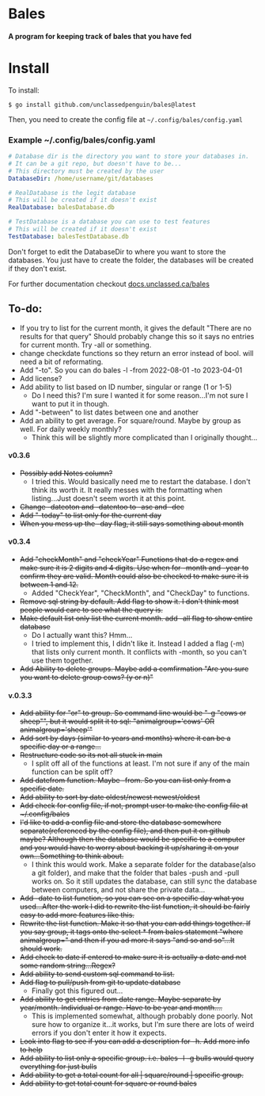 # Bales
#### A program for keeping track of bales that you have fed

# Install

To install:

```shell
$ go install github.com/unclassedpenguin/bales@latest
```

Then, you need to create the config file at `~/.config/bales/config.yaml`

### Example ~/.config/bales/config.yaml

```yaml
# Database dir is the directory you want to store your databases in.
# It can be a git repo, but doesn't have to be...
# This directory must be created by the user
DatabaseDir: /home/username/git/databases

# RealDatabase is the legit database
# This will be created if it doesn't exist
RealDatabase: balesDatabase.db

# TestDatabase is a database you can use to test features
# This will be created if it doesn't exist
TestDatabase: balesTestDatabase.db

```

Don't forget to edit the DatabaseDir to where you want to store the databases. You just have to create the folder, the databases will be created if they don't exist.

For further documentation checkout [docs.unclassed.ca/bales](https://docs.unclassed.ca/bales)


## To-do:
  
  - If you try to list for the current month, it gives the default "There are no results for that query"
    Should probably change this so it says no entries for current month. Try -all or something.
  - change checkdate functions so they return an error instead of bool. will need a bit of reformating. 
  - Add "-to". So you can do bales -l -from 2022-08-01 -to 2023-04-01
  - Add license?
  - Add ability to list based on ID number, singular or range (1 or 1-5)
    - Do I need this? I'm sure I wanted it for some reason...I'm not sure I want to put it in though. 
  - Add "-between" to list dates between one and another
  - Add an ability to get average. For square/round. Maybe by group as well. For daily weekly monthly?
    - Think this will be slightly more complicated than I originally thought...  

#### v0.3.6

  - ~~Possibly add Notes column?~~
    - I tried this. Would basically need me to restart the database. I don't think its worth it. It really messes with the formatting when listing...Just doesn't seem worth it at this point.
  - ~~Change -dateoton and -datentoo to -asc and -dec~~
  - ~~Add "-today" to list only for the current day~~
  - ~~When you mess up the -day flag, it still says something about month~~

#### v0.3.4

  - ~~Add "checkMonth" and "checkYear" Functions that do a regex and make sure it is 2 digits and 4 digits. Use when for -month and -year to confirm they are valid. Month could also be checked to make sure it is between 1 and 12.~~
    - Added "CheckYear", "CheckMonth", and "CheckDay" to functions.
  - ~~Remove sql string by default. Add flag to show it. I don't think most people would care to see what the query is.~~
  - ~~Make default list only list the current month. add -all flag to show entire database~~
    - Do I actually want this? Hmm...
    - I tried to implement this, I didn't like it. Instead I added a flag (-m) that lists only current month. It conflicts with -month, so you can't use them together. 
  - ~~Add Ability to delete groups. Maybe add a comfirmation "Are you sure you want to delete group cows? (y or n)"~~  

#### v.0.3.3  

  - ~~Add ability for "or" to group. So command line would be "-g "cows or sheep"", but it would split it to sql: "animalgroup='cows' OR animalgroup='sheep'"~~
  - ~~Add sort by days (similar to years and months) where it can be a specific day or a range...~~
  - ~~Restructure code so its not all stuck in main~~
    - I split off all of the functions at least. I'm not sure if any of the main function can be split off? 
  - ~~Add datefrom function. Maybe -from. So you can list only from a specific date.~~
  - ~~Add ability to sort by date oldest/newest newest/oldest~~
  - ~~Add check for config file, if not, prompt user to make the config file at \~/.config/bales~~
  - ~~I'd like to add a config file and store the database somewhere separate(referenced by the config file), and then put it on github maybe? Although then the database would be specific to a computer and you would have to worry about backing it up/sharing it on your own...Something to think about.~~
    - I think this would work. Make a separate folder for the database(also a git folder), and make that the folder that bales -push and -pull works on. So it still updates the database, can still sync the database between computers, and not share the private data...
  - ~~Add -date to list function, so you can see on a specific day what you used...After the work I did to rewrite the list function, it should be fairly easy to add more features like this.~~
  - ~~Rewrite the list function. Make it so that you can add things together. If you say group, it tags onto the select * from bales statement "where animalgroup=" and then if you ad more it says "and so and so"...It should work.~~
  - ~~Add check to date if entered to make sure it is actually a date and not some random string...Regex?~~
  - ~~Add ability to send custom sql command to list.~~
  - ~~Add flag to pull/push from git to update database~~
    - Finally got this figured out...
  - ~~Add ability to get entries from date range. Maybe separate by year/month. Individual or range. Have to be year and month....~~
    - This is implemented somewhat, although probably done poorly. Not sure how to organize it...it works, but I'm sure there are lots of weird errors if you don't enter it how it expects. 
  - ~~Look into flag to see if you can add a description for -h. Add more info to help~~
  - ~~Add ability to list only a specific group. i.e. bales -l -g bulls would query everything for just bulls~~
  - ~~Add ability to get a total count for all | square/round | specific group.~~
  - ~~Add ability to get total count for square or round bales~~
